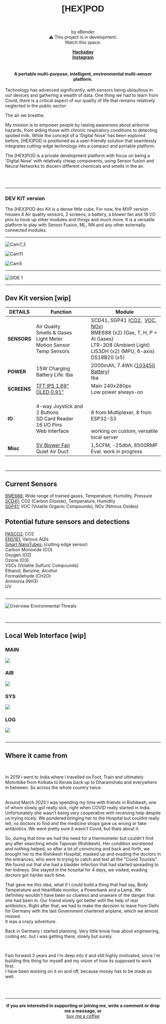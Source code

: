 
<!-- HTML comment -->

<h1 style="font-family:Helvetica;", align=center>[HEX]POD</h1><br>

<p align=center font-size=10px > by eBender <br>
⚠️ This project is in development.<br>
  Watch this space.</p>
  
  <p align=center><b><a href="https://hackaday.io/project/177083-h6x-pod">Hackaday</a> <br>
<a href="https://www.instagram.com/zen.diy/">Instagram</a><br>
<br>
<!-- <a href="https://discord.gg/3JU6GMgVZk">Discord</a> <br> -->
<!-- <a href="https://www.reddit.com/r/hex_pod/">Reddit</a> <br> -->
<!-- <a href="https://www.patreon.com/eBender">Patreon</a> <br><br> -->
<!-- <b>PCB production generously sponsored by <a href="https://www.pcbway.com">PCBway</a> -->
  </b></p>

<p>

<h4 align=center>A portable multi-purpose, intelligent, environmental multi-sensor platform.</h4>

Technology has advanced significantly, with sensors being ubiquitous  in our devices and gathering a wealth of data. One thing we had to learn from Covid, there is a critical aspect of our quality of life that remains relatively neglected in the public sector:  <br>

The air we breathe. <br>

My mission is to empower people by raising awareness about airborne hazards, from aiding those with chronic respiratory conditions to detecting spoiled milk. While the concept of a 'Digital Nose' has been explored before, [HEX]POD is positioned as a user-friendly solution that seamlessly integrates cutting-edge technology into a compact and portable platform.

The [HEX]POD is a private development platform with focus on being a 'Digital Nose' with relatively cheap components, using Sensor fusion and Neural Networks to discern different chemicals and smells in the air.
</p>
 <br><br> 
 <hr style='height:1px'></hr>
<p align=center></b>
<h3>DEV KIT version</h3>
  The [HEX]POD dev Kit is a dense little cube. For now, the MVP version houses 4 Air quality sensors, 2 screens, a battery, 
  a blower fan and 16 I/O pins to hook up other modules and things and much more. It is a versatile 
  platform to play with Sensor Fusion, ML, NN and any other externally connected modules.
</p>
<hr style='height:1px'></hr>

![Cam7_2](https://github.com/EmanuelBender/HEX_POD/blob/main/images/Renders/Cam7_2.png)

![Cam11](https://github.com/EmanuelBender/HEX_POD/blob/main/images/Renders/Cam11.jpeg)

![Cam5](https://github.com/EmanuelBender/HEX_POD/blob/main/images/Renders/Cam5.jpeg)

<hr style='height:1px'></hr>

![SIDE 1](https://github.com/EmanuelBender/HEX_POD/blob/main/images/Overview/SIDE%201.png)

<hr style='height:1px'></hr>
<p><h2>Dev Kit version [wip]</h2></p>
<table>
    <thead>
    <tr>
        <th>DETAILS</th>
        <th>Function</th>
        <th>Module</th>
    </tr>
    </thead>
    <tbody>
    <tr>
        <td><b>SENSORS</b></td>
        <td>Air Quality<br>Smells & Gases<br>Light Meter<br>Motion Sensor<br>Temp Sensors</td>
        <td>SCD41, SGP41 (<a href="https://www.sensirion.com/en/environmental-sensors/carbon-dioxide-sensors/carbon-dioxide-sensor-scd4x/" target="_blank">CO2</a>,&nbsp;&nbsp;<a href="https://www.sensirion.com/en/environmental-sensors/gas-sensors/sgp41/" target="_blank">VOC, NOx</a>)<br>BME688 (x2) (Gas, T, H, P + AI Gases)<br>LTR-308 (Ambient Light)<br>LIS3DH (x2) (MPU, 6-axis)<br>DS18B20 (x5)</td>
    </tr>
    <tr>
        <td><b>POWER</b></td>
        <td>15W Charging<br>Battery Life: tba</td>
        <td>2000mAh, 7.4Wh (<a href="https://www.aliexpress.com/item/1005002919536938.html" target="_blank">103450 Battery</a>)<br>tba</td>
    </tr>
    <tr>
        <td><b>SCREENS</b></td>
        <td>
            <a href="https://www.aliexpress.us/item/3256803567938962.html?spm=a2g0o.productlist.0.0.21743a4elfVKsE&algo_pvid=50a69a68-34bc-4972-be26-90207f61f1dd&algo_exp_id=50a69a68-34bc-4972-be26-90207f61f1dd-0&pdp_ext_f=%7B%22sku_id%22%3A%2212000027049416962%22%7D&pdp_npi=2%40dis%21USD%214.85%213.64%21%21%21%21%21%402100bddf16706926834816111ea09b%2112000027049416962%21sea&curPageLogUid=NP6PQAaPjqLN" target="_blank">TFT IPS 1.69"</a><br>
            <a href="https://www.aliexpress.com/item/32788923016.html" target="_blank">OLED 0.91"</a>
        </td>
        <td>Main 240x280px<br>Low power always-on</td>
    </tr>
       <tr><td><b>IO
       </b></td>
       <td>
            4-way Joystick and 2 Buttons
      <br>SD Card Reader<br>16 I/O Pins<br>Web Interface</td>
       <td><br><br>8 from Multiplexer, 8 from ESP32-S3<br><br>working on custom, versatile local server
       </td></tr>
       <tr><td><b>Misc
       </b></td>
       <td>
            <a href="https://de.aliexpress.com/item/1005003167479036.html?spm=a2g0o.detail.0.0.7cd27d94yKM3Xt&gps-id=pcDetailTopMoreOtherSeller&scm=1007.40050.362094.0&scm_id=1007.40050.362094.0&scm-url=1007.40050.362094.0&pvid=2f8b99e9-636b-44b3-80c3-0bcebe309f86&_t=gps-id%3ApcDetailTopMoreOtherSeller%2Cscm-url%3A1007.40050.362094.0%2Cpvid%3A2f8b99e9-636b-44b3-80c3-0bcebe309f86%2Ctpp_buckets%3A668%232846%238116%232002&pdp_npi=4%40dis%21EUR%2110.60%216.57%21%21%2111.33%21%21%40211b801917005985738637751e312d%2112000024821022749%21rec%21DE%213219523542%21&gatewayAdapt=glo2deu" target="_blank">5V Blower Fan</a><br>Quiet Air Duct 
       </td>
       <td> 1,5CFM, -25dbA, 8500RMP
       <br>Eval. work in progress</td>
    </tr>
    </tbody>
</table>
</br>
<hr style='height:1px'></hr>
<p><h2>Current Sensors</h2></p> 
<a href="https://www.bosch-sensortec.com/news-and-stories/stories/like-a-sniffer-dog.html">BME688:</a> Wide range of trained gases, Temperature, Humidity, Pressure <br>
<a href="https://sensirion.com/products/catalog/SCD41/">SCD41:</a> CO2 (Carbon Dioxide), Temperature, Humidity  <br>
<a href="https://sensirion.com/products/catalog/SGP41/">SGP41:</a> VOC (Volatile Organic Compounds), NOx (Nitrous Oxides) <br>

<p><h2>Potential future sensors and detections</h2></p> 
<a href="https://www.mouser.de/ProductDetail/Infineon-Technologies/PASCO2V01BUMA1?qs=tlsG%2FOw5FFi%2F2GzH4aKc4g%3D%3D">PASCO2:</a> CO2 <br>
<a href="https://www.sciosense.com/products/environmental-sensors/ens16x-digital-metal-oxide-multi-gas-sensor/">ENS161:</a> Various AQIs <br>
<a href="https://smart-nanotubes.com">Smart NanoTubes:</a> (cutting edge sensor) <br>
Carbon Monoxide (CO) <br>
Oxygen (O2) <br>
Ozone (O3) <br>
VSCs (Volatile Sulfuric Compounds) <br>
Ethanol, Benzine, Alcohol <br>
Formaldehyde (CH2O) <br>
Ammonia (NH3) <br>
UV </br>
</br>


<hr style='height:1px'></hr>
<!-- <p><h2>Summary of hazardous air compounds</h2></p> -->

![Overview Environmental Threats](https://github.com/EmanuelBender/HEX_POD/blob/main/images/Overview/Overview%20Environmental%20Threats.jpg)

</br>
<hr style='height:1px'></hr>
<h2>Local Web Interface [wip]</h2>

<h3>MAIN</h3>
<img src="https://github.com/EmanuelBender/HEX_POD/blob/main/images/Web%20Interface/MAIN.jpg"></img> 
<h3>AIR</h3>
<img src="https://github.com/EmanuelBender/HEX_POD/blob/main/images/Web%20Interface/AIR.jpg"></img> 
<h3>SYS</h3>
<img src="https://github.com/EmanuelBender/HEX_POD/blob/main/images/Web%20Interface/SYS.jpg"></img> 
<h3>LOG</h3>
<img src="https://github.com/EmanuelBender/HEX_POD/blob/main/images/Web%20Interface/LOG.jpg"></img> 
<br>
<br>

<hr style='height:1px'></hr>

<p><h2>Where it came from</h2></p><br/>
<p>
In 2019 i went to India where i travelled on Foot, Train and ultimately Motorbike from Kolkata to Kerala back up to Dharamshala and everywhere in between. So across the whole country twice.
<br>
<br>
</p><p>
Around March 2020 I was spending my time with friends in Rishikesh, one of whom slowly got really sick, right when COVID really started in India. Unfortunately she wasn't being very cooperative with receiving help despite us trying nicely. We pondered bringing her to the Hospital but couldnt really tell, no doctors to find and the medicine shops gave us wrong or fake antibiotics. We were pretty sure it wasn't Covid, but thats about it.
</p><p>
So, during that time we had the need for a thermometer but couldn't find any after searching whole Tapovan (Rishikesh). Her condition worstened and nothing helped, so after a lot of convincing and back and forth, we brought her to the Rishikesh Hospital, masked up and evading the doctors in the entrances, who were to trying to catch and test all the "Covid Tourists". We found out that she had a bladder infection that had started spreading to her kidneys. 
She stayed in the hospital for 4 days, we visited, evading doctors got harder each time. 
</p><p>
That gave me this idea, what if I could build a thing that had say, Body Temperature and HeartRate monitor, a Powerbank and a Lamp. We definitely wouldn't have been so clueless and unaware of the danger that she had been in. Our friend slowly got better with the help of real antibiotics. Right after that, we had to make the decision to leave from Delhi for Germany with the last Government chartered ariplane, which we almost missed. <br/>It was a crazy adventure.
</p><p>
Back in Germany i started planning. Very little know how about engineering, coding etc. but i was getting there, slowly but surely. 
</p><br><p>
Fast forward 3 years and i'm deep into it and still highly motivated, since i'm building this thing for myself and my vision of how its supposed to work first.<br/>
I have been working on it on and off, because money has to be made as well.
</p><p>
<br>
<br>
</p>

__________________________________________________________________________
<p align=center><b>if you are interested in supporting or joining me, write a comment or drop me a message, or</b><br>
<a href="https://www.buymeacoffee.com/ebender">buy me a coffee</a>
</p>
